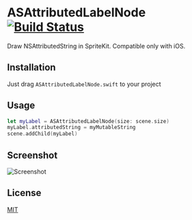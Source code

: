 ASAttributedLabelNode [![Build Status](https://travis-ci.org/alex-alex/ASAttributedLabelNode.svg?branch=master)](https://travis-ci.org/alex-alex/ASAttributedLabelNode)
=====================

Draw NSAttributedString in SpriteKit. Compatible only with iOS.

Installation
------------

Just drag `ASAttributedLabelNode.swift` to your project

Usage
-----

```swift
let myLabel = ASAttributedLabelNode(size: scene.size)
myLabel.attributedString = myMutableString
scene.addChild(myLabel)
```

Screenshot
----------

![Screenshot](https://raw.githubusercontent.com/alex-alex/ASAttributedLabelNode/master/Screenshot.png)

License
-------
[MIT](https://github.com/alex-alex/ASAttributedLabelNode/blob/master/LICENSE)
